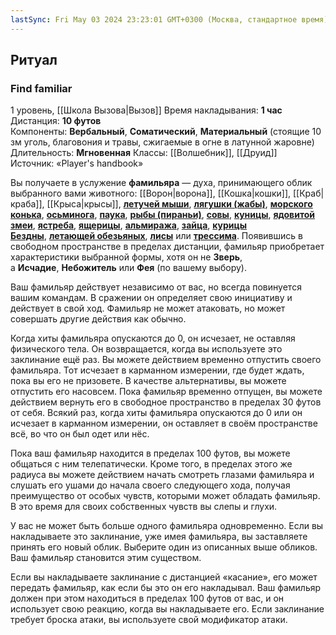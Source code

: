 ```yaml
---
lastSync: Fri May 03 2024 23:23:01 GMT+0300 (Москва, стандартное время)
---
```

## Ритуал
### Find familiar
1 уровень, [[Школа Вызова|Вызов]]
Время накладывания: **1 час**
Дистанция: **10 футов**
Компоненты: **Вербальный**, **Соматический**, **Материальный** (стоящие 10 зм уголь, благовония и травы, сжигаемые в огне в латунной жаровне)
Длительность: **Мгновенная**
Классы: [[Волшебник]], [[Друид]]
Источник: «Player's handbook»

Вы получаете в услужение **фамильяра** — духа, принимающего облик выбранного вами животного: [[Ворон|ворона]], [[Кошка|кошки]], [[Краб|краба]], [[Крыса|крысы]], [**летучей мыши**](https://www.worldanvil.com/w/kirania-f70st/a/D0A4D0B0D0BCD0B8D0BBD18CD18FD180D18B-article#bat), [**лягушки (жабы)**](https://www.worldanvil.com/w/kirania-f70st/a/D0A4D0B0D0BCD0B8D0BBD18CD18FD180D18B-article#frog), [**морского конька**](https://www.worldanvil.com/w/kirania-f70st/a/D0A4D0B0D0BCD0B8D0BBD18CD18FD180D18B-article#sea_horse), [**осьминога**](https://www.worldanvil.com/w/kirania-f70st/a/D0A4D0B0D0BCD0B8D0BBD18CD18FD180D18B-article#octopus), [**паука**](https://www.worldanvil.com/w/kirania-f70st/a/D0A4D0B0D0BCD0B8D0BBD18CD18FD180D18B-article#spider), [**рыбы (пираньи)**](https://www.worldanvil.com/w/kirania-f70st/a/D0A4D0B0D0BCD0B8D0BBD18CD18FD180D18B-article#quipper), [**совы**](https://www.worldanvil.com/w/kirania-f70st/a/D0A4D0B0D0BCD0B8D0BBD18CD18FD180D18B-article#owl), [**куницы**](https://www.worldanvil.com/w/kirania-f70st/a/D0A4D0B0D0BCD0B8D0BBD18CD18FD180D18B-article#weasel), [**ядовитой змеи**](https://www.worldanvil.com/w/kirania-f70st/a/D0A4D0B0D0BCD0B8D0BBD18CD18FD180D18B-article#poisonous_snake), [**ястреба**](https://www.worldanvil.com/w/kirania-f70st/a/D0A4D0B0D0BCD0B8D0BBD18CD18FD180D18B-article#hawk), [**ящерицы**](https://www.worldanvil.com/w/kirania-f70st/a/D0A4D0B0D0BCD0B8D0BBD18CD18FD180D18B-article#lizard), [**альмиража**](https://www.worldanvil.com/w/kirania-f70st/a/D0A4D0B0D0BCD0B8D0BBD18CD18FD180D18B-article#almiraj), [**зайца**](https://www.worldanvil.com/w/kirania-f70st/a/D0A4D0B0D0BCD0B8D0BBD18CD18FD180D18B-article#hare), [**курицы Бездны**](https://www.worldanvil.com/w/kirania-f70st/a/D0A4D0B0D0BCD0B8D0BBD18CD18FD180D18B-article#abyssal_chicken), [**летающей обезьяных**](https://www.worldanvil.com/w/kirania-f70st/a/D0A4D0B0D0BCD0B8D0BBD18CD18FD180D18B-article#flying_monkey), [**лисы**](https://www.worldanvil.com/w/kirania-f70st/a/D0A4D0B0D0BCD0B8D0BBD18CD18FD180D18B-article#fox) или [**трессима**](https://www.worldanvil.com/w/kirania-f70st/a/D0A4D0B0D0BCD0B8D0BBD18CD18FD180D18B-article#tressym). Появившись в свободном пространстве в пределах дистанции, фамильяр приобретает характеристики выбранной формы, хотя он не **Зверь**, а **Исчадие**, **Небожитель** или **Фея** (по вашему выбору).

Ваш фамильяр действует независимо от вас, но всегда повинуется вашим командам. В сражении он определяет свою инициативу и действует в свой ход. Фамильяр не может атаковать, но может совершать другие действия как обычно.

Когда хиты фамильяра опускаются до 0, он исчезает, не оставляя физического тела. Он возвращается, когда вы используете это заклинание ещё раз. Вы можете действием временно отпустить своего фамильяра. Тот исчезает в карманном измерении, где будет ждать, пока вы его не призовете. В качестве альтернативы, вы можете отпустить его насовсем. Пока фамильяр временно отпущен, вы можете действием вернуть его в свободное пространство в пределах 30 футов от себя. Всякий раз, когда хиты фамильяра опускаются до 0 или он исчезает в карманном измерении, он оставляет в своём пространстве всё, во что он был одет или нёс.

Пока ваш фамильяр находится в пределах 100 футов, вы можете общаться с ним телепатически. Кроме того, в пределах этого же радиуса вы можете действием начать смотреть глазами фамильяра и слушать его ушами до начала своего следующего хода, получая преимущество от особых чувств, которыми может обладать фамильяр. В это время для своих собственных чувств вы слепы и глухи.

У вас не может быть больше одного фамильяра одновременно. Если вы накладываете это заклинание, уже имея фамильяра, вы заставляете принять его новый облик. Выберите один из описанных выше обликов. Ваш фамильяр становится этим существом.

Если вы накладываете заклинание с дистанцией «касание», его может передать фамильяр, как если бы это он его накладывал. Ваш фамильяр должен при этом находиться в пределах 100 футов от вас, и он использует свою реакцию, когда вы накладываете его. Если заклинание требует броска атаки, вы используете свой модификатор атаки.